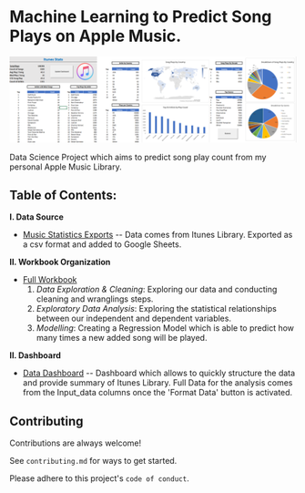 # Machine Learning to Predict Song Plays on Apple Music. 

![](Images/Music.png)

Data Science Project which aims to predict song play count from my personal Apple Music Library. 

## Table of Contents: 
**I. Data Source**
 - [Music Statistics Exports](https://docs.google.com/spreadsheets/d/1RFQwXn4CjMaCNeCP-0PGxkYMUfQJ00FEzcYNGDzLZes/edit#gid=0) --
 Data comes from Itunes Library. Exported as a csv format and added to Google Sheets. 

**II. Workbook Organization** 
 - [Full Workbook](https://github.com/benjaminbellman/Shopify_CLTV_Machine_Learning/tree/main/Jupyter_Notebooks/4.Modelling)
    1.   _Data Exploration & Cleaning_: Exploring our data and conducting cleaning and wranglings steps.
    2.   _Exploratory Data Analysis_: Exploring the statistical relationships between our independent and dependent variables. 
    3.   _Modelling_: Creating a Regression Model which is able to predict how many times a new added song will be played. 
    
**II. Dashboard**
 - [Data Dashboard](https://github.com/benjaminbellman/Shopify_CLTV_Machine_Learning/blob/main/Jupyter_Notebooks/1.Data_Exploration/Data_Exploration.ipynb) -- Dashboard which allows to quickly structure the data and provide summary of Itunes Library. Full Data for the analysis comes from the Input_data columns once the 'Format Data' button is activated. 


## Contributing

Contributions are always welcome! 

See `contributing.md` for ways to get started.

Please adhere to this project's `code of conduct`.